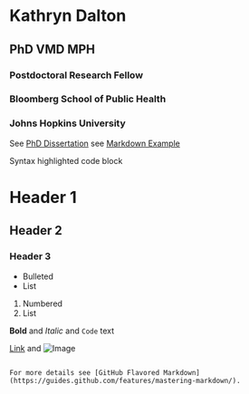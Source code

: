 # **Kathryn Dalton**
## PhD VMD MPH

### Postdoctoral Research Fellow
### Bloomberg School of Public Health
### Johns Hopkins University

See [PhD Dissertation](https://kathryndalton.github.io/DefensePresentation_to.share_small.pdf) 
see [Markdown Example](https://www.github.com/kathryndalton/r-script-demo/practice_markdown.md)

Syntax highlighted code block

# Header 1
## Header 2
### Header 3

- Bulleted
- List

1. Numbered
2. List

**Bold** and _Italic_ and `Code` text

[Link](url) and ![Image](src)
```

For more details see [GitHub Flavored Markdown](https://guides.github.com/features/mastering-markdown/).

